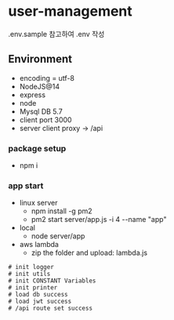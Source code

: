# user-management

.env.sample 참고하여 .env 작성

## Environment
* encoding = utf-8
* NodeJS@14
* express
* node
* Mysql DB 5.7
* client port 3000
* server client proxy -> /api

### package setup
* npm i

### app start
* linux server
  * npm install -g pm2
  * pm2 start server/app.js -i 4 --name "app"
* local
  * node server/app
* aws lambda
  * zip the folder and upload: lambda.js 
```
# init logger
# init utils
# init CONSTANT Variables
# init printer
# load db success
# load jwt success
# /api route set success
```


